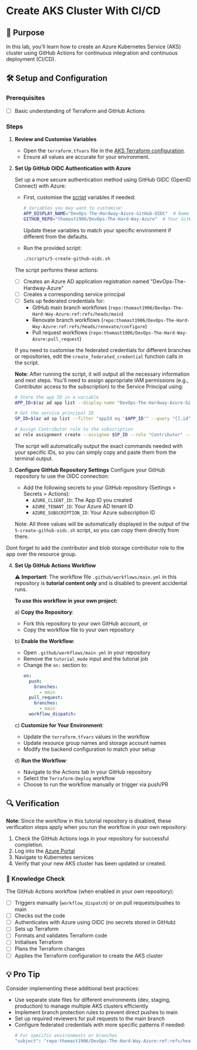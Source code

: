 # Create AKS Cluster With CI/CD

## 🎯 Purpose
In this lab, you'll learn how to create an Azure Kubernetes Service (AKS) cluster using GitHub Actions for continuous integration and continuous deployment (CI/CD).

## 🛠️ Setup and Configuration

### Prerequisites
- [ ] Basic understanding of Terraform and GitHub Actions


### Steps

1. **Review and Customise Variables**
   - Open the `terraform.tfvars` file in the [AKS Terraform configuration](https://github.com/thomast1906/DevOps-The-Hard-Way-Azure/tree/main/2-Terraform-AZURE-Services-Creation/4-aks).
   - Ensure all values are accurate for your environment.

2. **Set Up GitHub OIDC Authentication with Azure**

   Set up a more secure authentication method using GitHub OIDC (OpenID Connect) with Azure:

   - First, customise the [script](https://github.com/thomast1906/DevOps-The-Hard-Way-Azure/tree/main/2-Terraform-AZURE-Services-Creation/scripts/5-create-github-oidc.sh) variables if needed:
     ```bash     
     # Variables you may want to customise:
     APP_DISPLAY_NAME="DevOps-The-Hardway-Azure-GitHub-OIDC"  # Name of the Azure AD app registration
     GITHUB_REPO="thomast1906/DevOps-The-Hard-Way-Azure"  # Your GitHub repository name
     ```
     Update these variables to match your specific environment if different from the defaults.
   
   - Run the provided script:
     ```bash
     ./scripts/5-create-github-oidc.sh
     ```
   
   The script performs these actions:
   - [ ] Creates an Azure AD application registration named "DevOps-The-Hardway-Azure"
   - [ ] Creates a corresponding service principal 
   - [ ] Sets up federated credentials for:
     - GitHub main branch workflows (`repo:thomast1906/DevOps-The-Hard-Way-Azure:ref:refs/heads/main`)
     - Renovate branch workflows (`repo:thomast1906/DevOps-The-Hard-Way-Azure:ref:refs/heads/renovate/configure`)
     - Pull request workflows (`repo:thomast1906/DevOps-The-Hard-Way-Azure:pull_request`)
   
   If you need to customise the federated credentials for different branches or repositories, edit the `create_federated_credential` function calls in the script.

   **Note**: After running the script, it will output all the necessary information and next steps. You'll need to assign appropriate IAM permissions (e.g., Contributor access to the subscription) to the Service Principal using:
   ```bash
   # Store the app ID in a variable
   APP_ID=$(az ad app list --display-name "DevOps-The-Hardway-Azure-GitHub-OIDC" --query "[].appId" -o tsv)
   
   # Get the service principal ID
   SP_ID=$(az ad sp list --filter "appId eq '$APP_ID'" --query "[].id" -o tsv)

   # Assign Contributor role to the subscription
   az role assignment create --assignee $SP_ID --role "Contributor" --scope "/subscriptions/YOUR_SUBSCRIPTION_ID"
   ```
   
   The script will automatically output the exact commands needed with your specific IDs, so you can simply copy and paste them from the terminal output.

3. **Configure GitHub Repository Settings**
   Configure your GitHub repository to use the OIDC connection:
   
   - Add the following secrets to your GitHub repository (Settings > Secrets > Actions):
     - `AZURE_CLIENT_ID`: The App ID you created
     - `AZURE_TENANT_ID`: Your Azure AD tenant ID
     - `AZURE_SUBSCRIPTION_ID`: Your Azure subscription ID
   
   Note: All three values will be automatically displayed in the output of the `5-create-github-oidc.sh` script, so you can copy them directly from there.

  Dont forget to add the contributor and blob storage contributor role to the app over the resource group.
  
4. **Set Up GitHub Actions Workflow**

   ⚠️ **Important**: The workflow file `.github/workflows/main.yml` in this repository is **tutorial content only** and is disabled to prevent accidental runs.
   
   **To use this workflow in your own project:**
   
   a) **Copy the Repository**: 
      - Fork this repository to your own GitHub account, or
      - Copy the workflow file to your own repository
   
   b) **Enable the Workflow**:
      - Open `.github/workflows/main.yml` in your repository
      - Remove the `tutorial_mode` input and the tutorial job
      - Change the `on:` section to:
        ```yaml
        on:
          push:
            branches:
              - main
          pull_request:
            branches:
              - main
          workflow_dispatch:
        ```
   
   c) **Customize for Your Environment**:
      - Update the `terraform.tfvars` values in the workflow
      - Update resource group names and storage account names
      - Modify the backend configuration to match your setup
   
   d) **Run the Workflow**:
      - Navigate to the Actions tab in your GitHub repository
      - Select the `Terraform-Deploy` workflow
      - Choose to run the workflow manually or trigger via push/PR

## 🔍 Verification
**Note**: Since the workflow in this tutorial repository is disabled, these verification steps apply when you run the workflow in your own repository:

1. Check the GitHub Actions logs in your repository for successful completion.
2. Log into the [Azure Portal](https://portal.azure.com)
3. Navigate to Kubernetes services
4. Verify that your new AKS cluster has been updated or created.

### 🧠 Knowledge Check
The GitHub Actions workflow (when enabled in your own repository):
- [ ] Triggers manually (`workflow_dispatch`) or on pull requests/pushes to main
- [ ] Checks out the code
- [ ] Authenticates with Azure using OIDC (no secrets stored in GitHub)
- [ ] Sets up Terraform
- [ ] Formats and validates Terraform code
- [ ] Initialises Terraform
- [ ] Plans the Terraform changes
- [ ] Applies the Terraform configuration to create the AKS cluster

## 💡 Pro Tip
Consider implementing these additional best practices:
- Use separate state files for different environments (dev, staging, production) to manage multiple AKS clusters efficiently
- Implement branch protection rules to prevent direct pushes to main
- Set up required reviewers for pull requests to the main branch
- Configure federated credentials with more specific patterns if needed:
  ```bash
  # For specific environments or branches
  "subject": "repo:thomast1906/DevOps-The-Hard-Way-Azure:ref:refs/heads/env-*"
  ```
